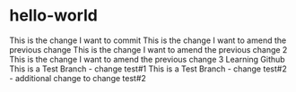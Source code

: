 # hello-world
This is the change I want to commit
This is the change I want to amend the previous change
This is the change I want to amend the previous change 2
This is the change I want to amend the previous change 3
Learning Github
This is a Test Branch - change test#1
This is a Test Branch - change test#2
                      - additional change to change test#2
